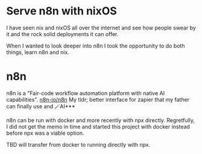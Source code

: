 # Serve n8n with nixOS

I have seen nix and nixOS all over the internet and see how people swear by it and the rock solid deployments it can offer. 

When I wanted to look deeper into n8n I took the opportunity to do both things, learn n8n and nix.

# n8n

n8n is a "Fair-code workflow automation platform with native AI capabilities". [n8n-io/n8n](https://github.com/n8n-io/n8n) 
My tldr; better interface for zapier that my father can finally use and 🪄AI*** 

n8n can be run with docker and more recently with npx directly. Regretfully, I did not get the memo in time and started this project with docker instead before npx was a viable option. 

TBD will transfer from docker to running directly with npx. 


